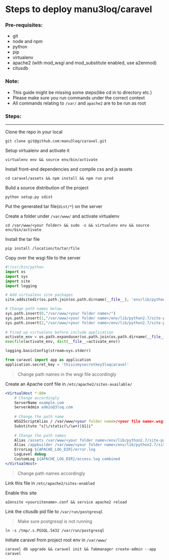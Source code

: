 # Steps to deploy manu3loq/caravel

### Pre-requisites:

* git
* node and npm
* python
* pip
* virtualenv
* apache2 (with mod_wsgi and mod_substitute enabled, use a2enmod)
* citusdb

### Note:

* This guide might be missing some steps(like cd in to directory etc.)
* Please make sure you run commands under the correct context
* All commands relating to `/var/` and `apache2` are to be run as root

### Steps:
----------

Clone the repo in your local
```
git clone git@github.com:manu3loq/caravel.git
```

Setup virtualenv and activate it
```
virtualenv env && source env/bin/activate
```

Install front-end dependencies and compile css and js assets
```
cd caravel/assets && npm install && npm run prod
```

Bulid a source distribution of the project
```
python setup.py sdist
```

Put the generated tar file(`dist/*`) on the server

Create a folder under `/var/www/` and activate virtualenv
```
cd /var/www/<your folder> && sudo -s && virtualenv env && source env/bin/activate
```

Install the tar file

```
pip install /location/to/tar/file
```

Copy over the wsgi file to the server

```python
#!/usr/bin/python
import os
import sys
import site
import logging

# Add virtualenv site packages
site.addsitedir(os.path.join(os.path.dirname(__file__), 'env/lib/python2.7/site-packages'))

# Change path names below
sys.path.insert(0,"/var/www/<your folder name>/")
sys.path.insert(1,"/var/www/<your folder name>/env/lib/python2.7/site-packages/")
sys.path.insert(2,"/var/www/<your folder name>/env/lib/python2.7/site-packages/caravel/")
 
# Fired up virtualenv before include application
activate_env = os.path.expanduser(os.path.join(os.path.dirname(__file__), 'env/bin/activate_this.py'))
execfile(activate_env, dict(__file__=activate_env))

logging.basicConfig(stream=sys.stderr)

from caravel import app as application
application.secret_key = 'thisismysecretkey3loqcaravel'
```

> Change path names in the wsgi file accordingly

Create an Apache conf file in `/etc/apache2/sites-available/`

```apache
<VirtualHost *:80>
    # Change accordingly
    ServerName example.com
    ServerAdmin admin@3loq.com
    
    # Change the path name
    WSGIScriptAlias / /var/www/<your folder name>/<your file name>.wsgi
    Substitute "s|\/static(\/\w+)|$1|i"
    
    # Change the path names
    Alias /assets /var/www/<your folder name>/env/lib/python2.7/site-packages/caravel/static
    Alias /appbuilder /var/www/<your folder name>/env/lib/python2.7/site-packages/flask_appbuilder/static
    ErrorLog ${APACHE_LOG_DIR}/error.log
    LogLevel debug
    CustomLog ${APACHE_LOG_DIR}/access.log combined
</VirtualHost>
```
> Change path names accordingly

Link this file in `/etc/apache2/sites-enabled`

Enable this site

```
a2ensite <yoursitename>.conf && service apache2 reload
```
Link the citusdb pid file to `/var/run/postgresql`
> Make sure postgresql is not running

```
ln -s /tmp/.s.PGSQL.5432 /var/run/postgresql
```
Initiate caravel from project root env in `/var/www/`

```
caravel db upgrade && caravel init && fabmanager create-admin --app caravel
```
